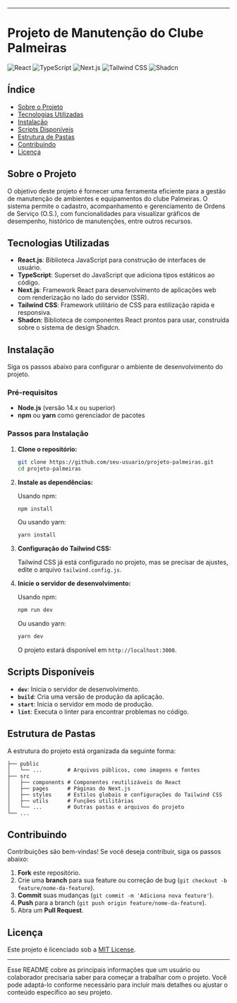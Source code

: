 

---

# Projeto de Manutenção do Clube Palmeiras



![React](https://img.shields.io/badge/React-17.0.2-61DAFB?logo=react)
![TypeScript](https://img.shields.io/badge/TypeScript-4.5.4-blue?logo=typescript)
![Next.js](https://img.shields.io/badge/Next.js-12.0.7-black?logo=next.js)
![Tailwind CSS](https://img.shields.io/badge/TailwindCSS-3.0.7-06B6D4?logo=tailwind-css)
![Shadcn](https://img.shields.io/badge/Shadcn-1.0.0-orange?logo=react)


## Índice

- [Sobre o Projeto](#sobre-o-projeto)
- [Tecnologias Utilizadas](#tecnologias-utilizadas)
- [Instalação](#instalação)
- [Scripts Disponíveis](#scripts-disponíveis)
- [Estrutura de Pastas](#estrutura-de-pastas)
- [Contribuindo](#contribuindo)
- [Licença](#licença)

## Sobre o Projeto

O objetivo deste projeto é fornecer uma ferramenta eficiente para a gestão de manutenção de ambientes e equipamentos do clube Palmeiras. O sistema permite o cadastro, acompanhamento e gerenciamento de Ordens de Serviço (O.S.), com funcionalidades para visualizar gráficos de desempenho, histórico de manutenções, entre outros recursos.

## Tecnologias Utilizadas

- **React.js**: Biblioteca JavaScript para construção de interfaces de usuário.
- **TypeScript**: Superset do JavaScript que adiciona tipos estáticos ao código.
- **Next.js**: Framework React para desenvolvimento de aplicações web com renderização no lado do servidor (SSR).
- **Tailwind CSS**: Framework utilitário de CSS para estilização rápida e responsiva.
- **Shadcn**: Biblioteca de componentes React prontos para usar, construída sobre o sistema de design Shadcn.


## Instalação

Siga os passos abaixo para configurar o ambiente de desenvolvimento do projeto.

### Pré-requisitos

- **Node.js** (versão 14.x ou superior)
- **npm** ou **yarn** como gerenciador de pacotes

### Passos para Instalação

1. **Clone o repositório:**

   ```bash
   git clone https://github.com/seu-usuario/projeto-palmeiras.git
   cd projeto-palmeiras
   ```

2. **Instale as dependências:**

   Usando npm:

   ```bash
   npm install
   ```

   Ou usando yarn:

   ```bash
   yarn install
   ```

3. **Configuração do Tailwind CSS:**

   Tailwind CSS já está configurado no projeto, mas se precisar de ajustes, edite o arquivo `tailwind.config.js`.

4. **Inicie o servidor de desenvolvimento:**

   Usando npm:

   ```bash
   npm run dev
   ```

   Ou usando yarn:

   ```bash
   yarn dev
   ```

   O projeto estará disponível em `http://localhost:3000`.

## Scripts Disponíveis

- **`dev`**: Inicia o servidor de desenvolvimento.
- **`build`**: Cria uma versão de produção da aplicação.
- **`start`**: Inicia o servidor em modo de produção.
- **`lint`**: Executa o linter para encontrar problemas no código.

## Estrutura de Pastas

A estrutura do projeto está organizada da seguinte forma:

```
├── public
│   └── ...        # Arquivos públicos, como imagens e fontes
├── src
│   ├── components # Componentes reutilizáveis do React
│   ├── pages      # Páginas do Next.js
│   ├── styles     # Estilos globais e configurações do Tailwind CSS
│   ├── utils      # Funções utilitárias
│   └── ...        # Outras pastas e arquivos do projeto
└── ...
```

## Contribuindo

Contribuições são bem-vindas! Se você deseja contribuir, siga os passos abaixo:

1. **Fork** este repositório.
2. Crie uma **branch** para sua feature ou correção de bug (`git checkout -b feature/nome-da-feature`).
3. **Commit** suas mudanças (`git commit -m 'Adiciona nova feature'`).
4. **Push** para a branch (`git push origin feature/nome-da-feature`).
5. Abra um **Pull Request**.

## Licença

Este projeto é licenciado sob a [MIT License](https://opensource.org/licenses/MIT).

---

Esse README cobre as principais informações que um usuário ou colaborador precisaria saber para começar a trabalhar com o projeto. Você pode adaptá-lo conforme necessário para incluir mais detalhes ou ajustar o conteúdo específico ao seu projeto.
